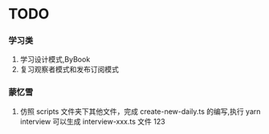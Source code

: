 # TODO

### 学习类

1. 学习设计模式,ByBook
2. 复习观察者模式和发布订阅模式

### 蒙忆雪

1. 仿照 scripts 文件夹下其他文件，完成 create-new-daily.ts 的编写,执行 yarn interview 可以生成 interview-xxx.ts 文件
   123
